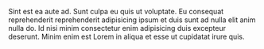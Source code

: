 

Sint est ea aute ad. Sunt culpa eu quis ut voluptate. Eu consequat reprehenderit reprehenderit adipisicing ipsum et duis sunt ad nulla elit anim nulla do. Id nisi minim consectetur enim adipisicing duis excepteur deserunt. Minim enim est Lorem in aliqua et esse ut cupidatat irure quis.